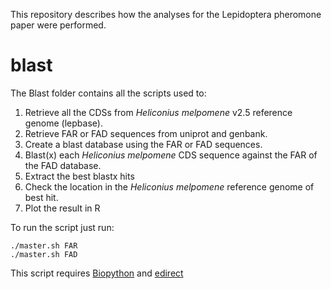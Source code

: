 This repository describes how the analyses for the Lepidoptera pheromone paper were performed. 

# blast

The Blast folder contains all the scripts used to:
1) Retrieve all the CDSs from *Heliconius melpomene* v2.5 reference genome (lepbase).
2) Retrieve FAR or FAD sequences from uniprot and genbank.
3) Create a blast database using the FAR or FAD sequences.
4) Blast(x) each *Heliconius melpomene* CDS sequence against the FAR of the FAD database.
5) Extract the best blastx hits
6) Check the location in the *Heliconius melpomene* reference genome of best hit.
7) Plot the result in R

To run the script just run:
```
./master.sh FAR
./master.sh FAD
```

This script requires [Biopython](http://biopython.org/) and [edirect](https://www.ncbi.nlm.nih.gov/books/NBK179288/)
